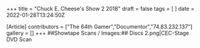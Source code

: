 +++
title = "Chuck E. Cheese's Show 2 2018"
draft = false
tags = [ ]
date = 2022-01-28T13:24:50Z

[Article]
contributors = ["The 64th Gamer","Documentor","74.83.232.137"]
gallery = []
+++
##Showtape Scans / Images:##
<gallery>
Discs 2.png|CEC-Stage DVD Scan
</gallery>